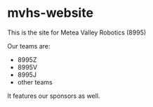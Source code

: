 # mvhs-website

This is the site for Metea Valley Robotics (8995)

Our teams are:
- 8995Z
- 8995V
- 8995J
- other teams

It features our sponsors as well.
